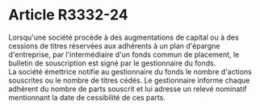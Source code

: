 # Article R3332-24

  
Lorsqu'une société procède à des augmentations de capital ou à des cessions de titres réservées aux adhérents à un plan d'épargne d'entreprise, par l'intermédiaire d'un fonds commun de placement, le bulletin de souscription est signé par le gestionnaire du fonds.   
La société émettrice notifie au gestionnaire du fonds le nombre d'actions souscrites ou le nombre de titres cédés. Le gestionnaire informe chaque adhérent du nombre de parts souscrit et lui adresse un relevé nominatif mentionnant la date de cessibilité de ces parts.
